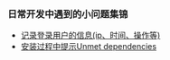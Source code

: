### 日常开发中遇到的小问题集锦

- [记录登录用户的信息(ip、时间、操作等)](./login_user_ip_record.md "点击跳转")
- [安装过程中提示Unmet dependencies](./日常遇到的小问题/安装过程中提示Unmet_dependencies.md "点击跳转")

